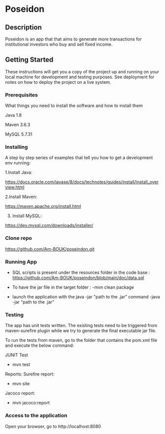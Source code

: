 # Poseidon

## Description
Poseidon is an app that that aims to generate more transactions for institutional investors who buy and sell fixed income.

## Getting Started

These instructions will get you a copy of the project up and running on your local machine for development and testing purposes. See deployment for notes on how to deploy the project on a live system.


### Prerequisites

What things you need to install the software and how to install them

Java 1.8

Maven 3.6.3

MySQL 5.7.31

### Installing

A step by step series of examples that tell you how to get a development env running:

1.Install Java:

https://docs.oracle.com/javase/8/docs/technotes/guides/install/install_overview.html

2.Install Maven:

https://maven.apache.org/install.html

3. Install MySQL:

https://dev.mysql.com/downloads/installer/


### Clone repo
https://github.com/Am-BOUK/poseindon.git


### Running App

* SQL scripts is present under the resources folder in the code base :
  https://github.com/Am-BOUK/poseindon/blob/main/doc/data.sql

* To have the jar file in the target folder :
	-mvn clean package

* launch the application with the java -jar "path to the .jar" command
	-java -jar "path to the .jar"

### Testing

The app has unit tests written. The existing tests need to be triggered from maven-surefire plugin while we try to generate the final executable jar file. 

To run the tests from maven, go to the folder that contains the pom.xml file and execute the below command:

JUNIT Test
- mvn test


Reports:
Surefire report:
- mvn site

Jacoco report:
- mvn jacoco:report


### Access to the application
Open your browser, go to http://localhost:8080